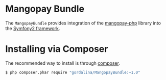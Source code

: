 # Mangopay Bundle

The `MangopayBundle` provides integration of the [mangopay-php](https://github.com/gordalina/mangopay-php) library into the [Symfony2 framework](http://symfony.com).

# Installing via Composer

The recommended way to install is through [composer](http://composer.org).

```sh
$ php composer.phar require "gordalina/MangopayBundle:~1.0"
```
